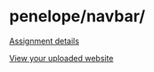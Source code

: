 # penelope/navbar/

[Assignment details](/homework/navbar)

[View your uploaded website](https://mpaulweeks.github.io/cfc2018/students/penelope/navbar/)
